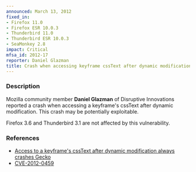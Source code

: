 ```yaml
---
announced: March 13, 2012
fixed_in:
- Firefox 11.0
- Firefox ESR 10.0.3
- Thunderbird 11.0
- Thunderbird ESR 10.0.3
- SeaMonkey 2.8
impact: Critical
mfsa_id: 2012-17
reporter: Daniel Glazman
title: Crash when accessing keyframe cssText after dynamic modification
---
```


<h3>Description</h3>

<p>Mozilla community member <strong>Daniel Glazman</strong> of Disruptive
Innovations reported a crash when accessing a keyframe's cssText after dynamic
modification. This crash may be potentially exploitable.
</p>

<p class="note">Firefox 3.6 and Thunderbird 3.1 are not affected by this
vulnerability.
</p>


<h3>References</h3>

<ul>
  <li><a href="https://bugzilla.mozilla.org/show_bug.cgi?id=723446">
      Access to a keyframe's cssText after dynamic modification always crashes
Gecko</a></li>
  <li><a href="http://cve.mitre.org/cgi-bin/cvename.cgi?name=CVE-2012-0459" class="ex-ref">CVE-2012-0459</a></li>
</ul>




